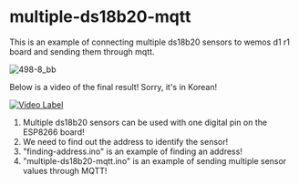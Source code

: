 # multiple-ds18b20-mqtt
This is an example of connecting multiple ds18b20 sensors to wemos d1 r1 board and sending them through mqtt.

![498-8_bb](https://user-images.githubusercontent.com/106683637/175771327-81c50064-08d3-4bfc-ac7d-b46226ed45f6.jpg)

Below is a video of the final result! Sorry, it's in Korean!

[![Video Label](http://img.youtube.com/vi/O6YCD7KxLMA/0.jpg)](https://youtu.be/O6YCD7KxLMA?t=6290)

1. Multiple ds18b20 sensors can be used with one digital pin on the ESP8266 board!
2. We need to find out the address to identify the sensor!
3. "finding-address.ino" is an example of finding an address!
4. "multiple-ds18b20-mqtt.ino" is an example of sending multiple sensor values ​​through MQTT!
